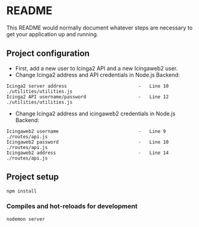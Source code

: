 # README #

This README would normally document whatever steps are necessary to get your application up and running.

## Project configuration
* First, add a new user to Icinga2 API and a new Icingaweb2 user.
* Change Icinga2 address and API credentials in Node.js Backend:
```
Icinga2 server address                          -   Line 10 ./utilities/utilities.js
Icinga2 API username/password                   -   Line 12 ./utilities/utilities.js
```

* Change Icinga2 address and icingaweb2 credentials in Node.js Backend:
```
Icingaweb2 username                             -   Line 9 ./routes/api.js
Icingaweb2 password                             -   Line 10 ./routes/api.js
Icingaweb2 address                              -   Line 14 ./routes/api.js
```

## Project setup
```
npm install
```

### Compiles and hot-reloads for development
```
nodemon server
```
